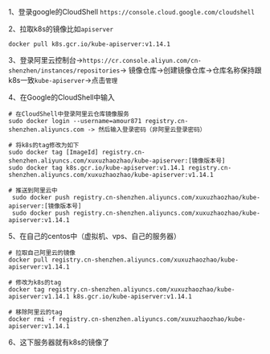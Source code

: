 1、登录google的CloudShell `https://console.cloud.google.com/cloudshell`

2、拉取k8s的镜像比如`apiserver`
```
docker pull k8s.gcr.io/kube-apiserver:v1.14.1
```
3、登录阿里云控制台->`https://cr.console.aliyun.com/cn-shenzhen/instances/repositories`->
镜像仓库->创建镜像仓库->仓库名称保持跟k8s一致`kube-apiserver`->点击`管理`

4、在Google的CloudShell中输入
```
# 在CloudShell中登录阿里云仓库镜像服务
sudo docker login --username=amour871 registry.cn-shenzhen.aliyuncs.com -> 然后输入登录密码（非阿里云登录密码）

# 将k8s的tag修改为如下
sudo docker tag [ImageId] registry.cn-shenzhen.aliyuncs.com/xuxuzhaozhao/kube-apiserver:[镜像版本号]
sudo docker tag k8s.gcr.io/kube-apiserver:v1.14.1 registry.cn-shenzhen.aliyuncs.com/xuxuzhaozhao/kube-apiserver:v1.14.1

# 推送到阿里云中
 sudo docker push registry.cn-shenzhen.aliyuncs.com/xuxuzhaozhao/kube-apiserver:[镜像版本号]
 sudo docker push registry.cn-shenzhen.aliyuncs.com/xuxuzhaozhao/kube-apiserver:v1.14.1
```

5、在自己的centos中（虚拟机、vps、自己的服务器）
```
# 拉取自己阿里云的镜像
docker pull registry.cn-shenzhen.aliyuncs.com/xuxuzhaozhao/kube-apiserver:v1.14.1

# 修改为k8s的tag
docker tag registry.cn-shenzhen.aliyuncs.com/xuxuzhaozhao/kube-apiserver:v1.14.1 k8s.gcr.io/kube-apiserver:v1.14.1

# 移除阿里云的tag
docker rmi -f registry.cn-shenzhen.aliyuncs.com/xuxuzhaozhao/kube-apiserver:v1.14.1
```

6、这下服务器就有k8s的镜像了